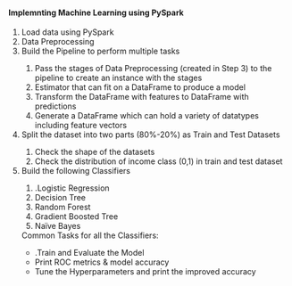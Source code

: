 <h4>Implemnting Machine Learning using PySpark</h4>
<ol>
<li>Load data using PySpark</li>
<li>Data Preprocessing</li>
<li>Build the Pipeline to perform multiple tasks </li>
<ol>
<li>Pass the stages of Data Preprocessing (created in Step 3) to the pipeline to 
create an instance with the stages</li>
<li>Estimator that can fit on a DataFrame to produce a model</li>
<li>Transform the DataFrame with features to DataFrame with predictions</li>
<li>Generate a DataFrame which can hold a variety of datatypes including 
feature vectors</li>
</ol>
<li>Split the dataset into two parts (80%-20%) as Train and Test Datasets</li>
<ol>
<li>Check the shape of the datasets</li>
<li>Check the distribution of income class (0,1) in train and test dataset</li>
</ol>
<li>Build the following Classifiers</li>
<ol>
<li>.Logistic Regression</li>
<li>Decision Tree</li>
<li>Random Forest</li>
<li>Gradient Boosted Tree</li>
<li>Naïve Bayes</li>
</ol>
Common Tasks for all the Classifiers:
<ul>
<li>.Train and Evaluate the Model </li>
<li>Print ROC metrics & model accuracy</li>
<li>Tune the Hyperparameters and print the improved accuracy</li>
</ul>
</ol>